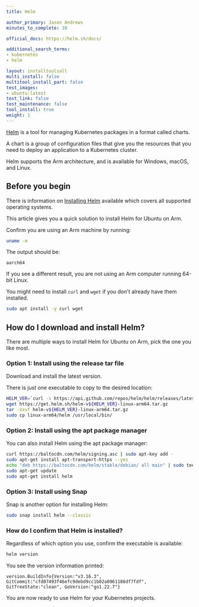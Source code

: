 ```yaml
---
title: Helm

author_primary: Jason Andrews
minutes_to_complete: 10

official_docs: https://helm.sh/docs/

additional_search_terms:
- kubernetes
- helm

layout: installtoolsall
multi_install: false
multitool_install_part: false
test_images:
- ubuntu:latest
test_link: false
test_maintenance: false
tool_install: true
weight: 1
---
```


[Helm](https://helm.sh/) is a tool for managing Kubernetes packages in a format called charts. 

A chart is a group of configuration files that give you the resources that you need to deploy an application to a Kubernetes cluster.

Helm supports the Arm architecture, and is available for Windows, macOS, and Linux.

## Before you begin

There is information on [Installing Helm](https://helm.sh/docs/intro/install/) available which covers all supported operating systems.

This article gives you a quick solution to install Helm for Ubuntu on Arm.

Confirm you are using an Arm machine by running:

```bash
uname -m
```

The output should be:
```output
aarch64
```

If you see a different result, you are not using an Arm computer running 64-bit Linux.

You might need to install `curl` and `wget` if you don't already have them installed.

```bash
sudo apt install -y curl wget
```

## How do I download and install Helm?

There are multiple ways to install Helm for Ubuntu on Arm, pick the one you like most.

### Option 1: Install using the release tar file

Download and install the latest version. 

There is just one executable to copy to the desired location:

```bash
HELM_VER=`curl -s https://api.github.com/repos/helm/helm/releases/latest | grep tag_name | cut -d: -f2 | tr -d \"\,\v | awk '{$1=$1};1'`
wget https://get.helm.sh/helm-v${HELM_VER}-linux-arm64.tar.gz
tar -zxvf helm-v${HELM_VER}-linux-arm64.tar.gz
sudo cp linux-arm64/helm /usr/local/bin/
```

### Option 2: Install using the apt package manager

You can also install Helm using the apt package manager:

```bash
curl https://baltocdn.com/helm/signing.asc | sudo apt-key add -
sudo apt-get install apt-transport-https --yes
echo "deb https://baltocdn.com/helm/stable/debian/ all main" | sudo tee /etc/apt/sources.list.d/helm-stable-debian.list
sudo apt-get update
sudo apt-get install helm
```

### Option 3: Install using Snap

Snap is another option for installing Helm:

```bash
sudo snap install helm --classic
```

### How do I confirm that Helm is installed?

Regardless of which option you use, confirm the executable is available:

```bash
helm version
```

You see the version information printed:

```output
version.BuildInfo{Version:"v3.16.3", GitCommit:"cfd07493f46efc9debd9cc1b02a0961186df7fdf", GitTreeState:"clean", GoVersion:"go1.22.7"}
```

You are now ready to use Helm for your Kubernetes projects.
